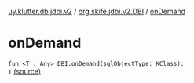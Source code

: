 [uy.klutter.db.jdbi.v2](../index.md) / [org.skife.jdbi.v2.DBI](index.md) / [onDemand](.)


# onDemand
<code>fun <T : Any> DBI.onDemand(sqlObjectType: KClass<T>): T</code> [(source)](https://github.com/kohesive/klutter/blob/master/db-jdbi-v2-jdk6/src/main/kotlin/uy/klutter/db/jdbi/v2/Extensions.kt#L31)<br/>

